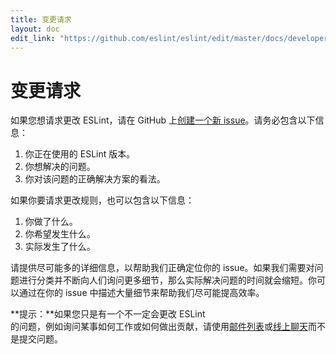 ```yaml
---
title: 变更请求
layout: doc
edit_link: "https://github.com/eslint/eslint/edit/master/docs/developer-guide/contributing/changes.md"
---
```


<!-- Note: No pull requests accepted for this file. See README.md in the root directory for details. -->

# 变更请求

如果您想请求更改 ESLint，请在 GitHub 上[创建一个新 issue](https://github.com/eslint/eslint/issues/new?template=CHANGE.md)。请务必包含以下信息：

1. 你正在使用的 ESLint 版本。
2. 你想解决的问题。
3. 你对该问题的正确解决方案的看法。

如果你要请求更改规则，也可以包含以下信息：

1. 你做了什么。
2. 你希望发生什么。
3. 实际发生了什么。

请提供尽可能多的详细信息，以帮助我们正确定位你的 issue。如果我们需要对问题进行分类并不断向人们询问更多细节，那么实际解决问题的时间就会缩短。你可以通过在你的 issue 中描述大量细节来帮助我们尽可能提高效率。

**提示：**如果您只是有一个不一定会更改 ESLint <br>的问题，例如询问某事如何工作或如何做出贡献，请使用[邮件列表](https://groups.google.com/group/eslint)或[线上聊天](https://eslint.org/chat)而不是提交问题。

